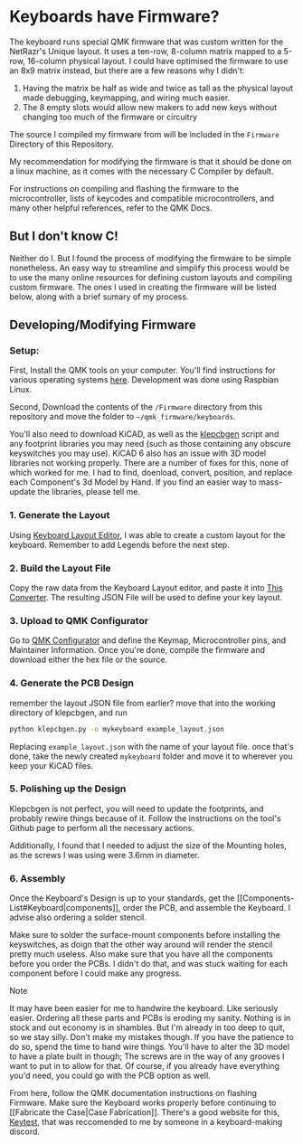 
# Keyboards have Firmware?
The keyboard runs special QMK firmware that was custom written for the NetRazr's Unique layout. It uses a ten-row, 8-column matrix mapped to a 5-row, 16-column physical layout. I could have optimised the firmware to use an 8x9 matrix instead, but there are a few reasons why I didn't:

1. Having the matrix be half as wide and twice as tall as the physical layout made debugging, keymapping, and wiring much easier.
2. The 8 empty slots would allow new makers to add new keys without changing too much of the firmware or circuitry

The source I compiled my firmware from will be included in the `Firmware` Directory of this Repository.

My recommendation for modifying the firmware is that it should be done on a linux machine, as it comes with the necessary C Compiler by default. 

For instructions on compiling and flashing the firmware to the microcontroller, lists of keycodes and compatible microcontrollers, and many other helpful references, refer to the QMK Docs.

## But I don't know C!
Neither do I. But I found the process of modifying the firmware to be simple nonetheless. 
An easy way to streamline and simplify this process would be to use the many online resources for defining custom layouts and compiling custom firmware. The ones I used in creating the firmware will be listed below, along with a brief sumary of my process.

## Developing/Modifying Firmware
### Setup:
First, Install the QMK tools on your computer. You'll find instructions for various operating systems [here](https://docs.qmk.fm/#/newbs_getting_started). Development was done using Raspbian Linux.

Second, Download the contents of the `/Firmware` directory from this repository and move the folder to `~/qmk_firmware/keyboards`.

You'll also need to download KiCAD, as well as the [klepcbgen](https://github.com/jeroen94704/klepcbgen) script and any footprint libraries you may need (such as those containing any obscure keyswitches you may use). KiCAD 6 also has an issue with 3D model libraries not working properly. There are a number of fixes for this, none of which worked for me. I had to find, doenload, convert, position, and replace each Component's 3d Model by Hand. If you find an easier way to mass-update the libraries, please tell me.
### 1. Generate the Layout
Using [Keyboard Layout Editor](http://www.keyboard-layout-editor.com/), I was able to create a custom layout for the keyboard. Remember to add Legends before the next step.
### 2. Build the Layout File
Copy the raw data from the Keyboard Layout editor, and paste it into [This Converter](https://qmk.fm/converter/). The resulting JSON File will be used to define your key layout.

### 3. Upload to QMK Configurator
Go to [QMK Configurator](https://config.qmk.fm/#/checkerboards/quark_squared/LAYOUT_4_2x225u) and define the Keymap, Microcontroller pins, and Maintainer Information. Once you're done, compile the firmware and download either the hex file or the source.

### 4. Generate the PCB Design
remember the layout JSON file from earlier? move that into the working directory of klepcbgen, and run

```bash
python klepcbgen.py -o mykeyboard example_layout.json
```
Replacing `example_layout.json` with the name of your layout file. once that's done, take the newly created `mykeyboard` folder and move it to wherever you keep your KiCAD files.

### 5. Polishing up the Design
Klepcbgen is not perfect, you will need to update the footprints, and probably rewire things because of it. Follow the instructions on the tool's Github page to perform all the necessary actions.

Additionally, I found that I needed to adjust the size of the Mounting holes, as the screws I was using were 3.6mm in diameter.

### 6. Assembly
Once the Keyboard's Design is up to your standards, get the [[Components-List#Keyboard|components]], order the PCB, and assemble the Keyboard. I advise also ordering a solder stencil.

Make sure to solder the surface-mount components before installing the keyswitches, as doign that the other way around will render the stencil pretty much useless. Also make sure that you have all the components before you order the PCBs. I didn't do that, and was stuck waiting for each component before I could make any progress.

>[!NOTE]
>It may have been easier for me to handwire the keyboard. Like seriously easier. Ordering all these parts and PCBs is eroding my sanity. Nothing is in stock and out economy is in shambles. But I'm already in too deep to quit, so we stay silly.
>Don't make my mistakes though. If you have the patience to do so, spend the time to hand wire things. You'll have to alter the 3D model to have a plate built in though; The screws are in the way of any grooves I want to put in to allow for that.
>Of course, if you already have everything you'd need, you could go with the PCB option as well.

From here, follow the QMK documentation instructions on flashing Firmware. Make sure the Keyboard works properly before continuing to [[Fabricate the Case|Case Fabrication]]. There's a good website for this, [Keytest](https://en.key-test.ru/), that was reccomended to me by someone in a keyboard-making discord.